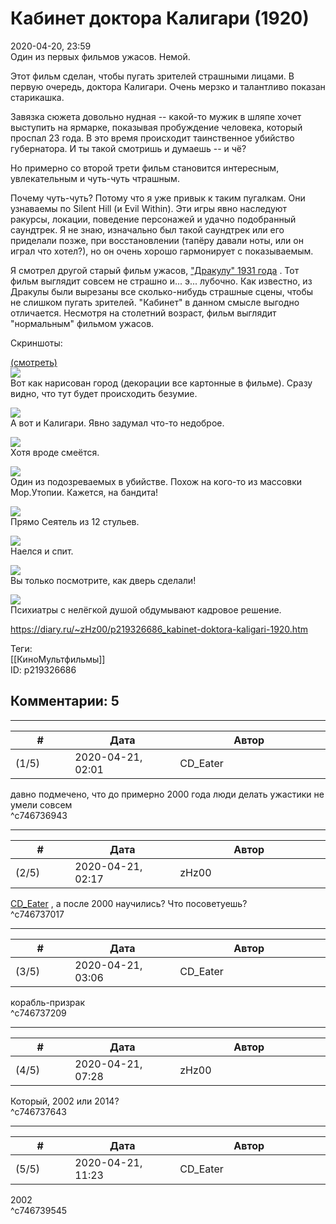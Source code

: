 Кабинет доктора Калигари (1920)
===============================

  
2020-04-20, 23:59  
 Один из первых фильмов ужасов. Немой.   
   
 Этот фильм сделан, чтобы пугать зрителей страшными лицами. В первую очередь, доктора Калигари. Очень мерзко и талантливо показан старикашка.   
   
 Завязка сюжета довольно нудная -- какой-то мужик в шляпе хочет выступить на ярмарке, показывая пробуждение человека, который проспал 23 года. В это время происходит таинственное убийство губернатора. И ты такой смотришь и думаешь -- и чё?   
   
 Но примерно со второй трети фильм становится интересным, увлекательным и чуть-чуть чтрашным.   
   
 Почему чуть-чуть? Потому что я уже привык к таким пугалкам. Они узнаваемы по Silent Hill (и Evil Within). Эти игры явно наследуют ракурсы, локации, поведение персонажей и удачно подобранный саундтрек. Я не знаю, изначально был такой саундтрек или его приделали позже, при восстановлении (тапёру давали ноты, или он играл что хотел?), но он очень хорошо гармонирует с показываемым.   
   
 Я смотрел другой старый фильм ужасов,  ["Дракулу" 1931 года](Дракула%20(1931))  . Тот фильм выглядит совсем не страшно и... э... лубочно. Как известно, из Дракулы были вырезаны все сколько-нибудь страшные сцены, чтобы не слишком пугать зрителей. "Кабинет" в данном смысле выгодно отличается. Несмотря на столетний возраст, фильм выглядит "нормальным" фильмом ужасов.   
   
 Скриншоты:   
   
  [(смотреть)](https://zHz00.diary.ru/p219326686.htm?index=1#linkmore219326686m1)       
  [![](pics/dJs38R6l.jpg)](https://i.imgur.com/dJs38R6.jpg)    
 Вот как нарисован город (декорации все картонные в фильме). Сразу видно, что тут будет происходить безумие.   
   
  [![](pics/OfNMDv1l.jpg)](https://i.imgur.com/OfNMDv1.jpg)    
 А вот и Калигари. Явно задумал что-то недоброе.   
   
  [![](pics/s67unLxl.jpg)](https://i.imgur.com/s67unLx.jpg)    
 Хотя вроде смеётся.   
   
  [![](pics/vXcShhwl.jpg)](https://i.imgur.com/vXcShhw.jpg)    
 Один из подозреваемых в убийстве. Похож на кого-то из массовки Мор.Утопии. Кажется, на бандита!   
   
  [![](pics/JoW0VnAl.jpg)](https://i.imgur.com/JoW0VnA.jpg)    
 Прямо Сеятель из 12 стульев.   
   
  [![](pics/vLGd9g2l.jpg)](https://i.imgur.com/vLGd9g2.jpg)    
 Наелся и спит.   
   
  [![](pics/0c35gQAl.jpg)](https://i.imgur.com/0c35gQA.jpg)    
 Вы только посмотрите, как дверь сделали!   
   
  [![](pics/R0mnzG8l.jpg)](https://i.imgur.com/R0mnzG8.jpg)    
 Психиатры с нелёгкой душой обдумывают кадровое решение.   
      
  
<https://diary.ru/~zHz00/p219326686_kabinet-doktora-kaligari-1920.htm>  
  
Теги:  
[[КиноМультфильмы]]  
ID: p219326686  


Комментарии: 5
--------------

  


---



|         #         |              Дата              |                     Автор                     |           ID           |
| --- | --- | --- | --- |
| (1/5) | 2020-04-21, 02:01 | CD\_Eater | c746736943 |

  
 давно подмечено, что до примерно 2000 года люди делать ужастики не умели совсем   
 ^c746736943

---



|         #         |              Дата              |                     Автор                     |           ID           |
| --- | --- | --- | --- |
| (2/5) | 2020-04-21, 02:17 | zHz00 | c746737017 |

  
  [CD\_Eater](http://cd-eater.diary.ru "Записки ДискоЕда")  , а после 2000 научились? Что посоветуешь?   
 ^c746737017

---



|         #         |              Дата              |                     Автор                     |           ID           |
| --- | --- | --- | --- |
| (3/5) | 2020-04-21, 03:06 | CD\_Eater | c746737209 |

  
 корабль-призрак   
 ^c746737209

---



|         #         |              Дата              |                     Автор                     |           ID           |
| --- | --- | --- | --- |
| (4/5) | 2020-04-21, 07:28 | zHz00 | c746737643 |

  
 Который, 2002 или 2014?   
 ^c746737643

---



|         #         |              Дата              |                     Автор                     |           ID           |
| --- | --- | --- | --- |
| (5/5) | 2020-04-21, 11:23 | CD\_Eater | c746739545 |

  
 2002   
 ^c746739545